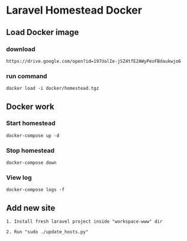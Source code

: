 # Laravel Homestead Docker

## Load Docker image

### download
    https://drive.google.com/open?id=197UalIe-jSZ4tfE2AWyPeoFBdaukwjo6

### run command 
    docker load -i docker/homestead.tgz

## Docker work

### Start homestead

    docker-compose up -d

### Stop homestead

    docker-compose down 

### View log

    docker-compose logs -f

## Add new site

    1. Install fresh laravel project inside "workspace-www" dir

    2. Run "sudo ./update_hosts.py"
